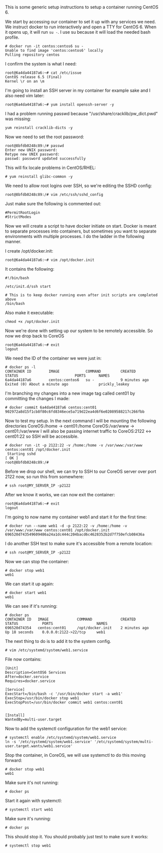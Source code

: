 This is some generic setup instructions to setup a container running CentOS 6.

We start by accessing our container to set it up with any services we need. We instruct docker to run interactively and open a TTY for CentOS 6. When it opens up, it will run `su -`. I use su because it will load the needed bash profile.
```
# docker run -it centos:centos6 su -
Unable to find image 'centos:centos6' locally
Pulling repository centos
```

I confirm the system is what I need:
```
root@6a4da44187a6:~# cat /etc/issue
CentOS release 6.5 (Final)
Kernel \r on an \m
```

I'm going to install an SSH server in my container for example sake and I also need vim later:
```
root@6a4da44187a6:~# yum install openssh-server -y
```

I had a problem running passwd because "/usr/share/cracklib/pw_dict.pwd" was missing:
```
yum reinstall cracklib-dicts -y
```

Now we need to set the root password:
```
root@8bfdb0248c89:/# passwd
Enter new UNIX password: 
Retype new UNIX password: 
passwd: password updated successfully
```

This will fix locale problems in CentOS/RHEL:
```
# yum reinstall glibc-common -y
```

We need to allow root logins over SSH, so we're editing the SSHD config:
```
root@8bfdb0248c89:/# vim /etc/ssh/sshd_config 
```

Just make sure the following is commented out:
```
#PermitRootLogin
#StrictModes
```

Now we will create a script to have docker initiate on start. Docker is meant to separate processes into containers, but sometimes you want to separate environments with multiple processes. I do the ladder in the following manner.

I create /opt/docker.init:
```
root@6a4da44187a6:~# vim /opt/docker.init
```

It contains the following:
```
#!/bin/bash

/etc/init.d/ssh start

# This is to keep docker running even after init scripts are completed above
/bin/bash
```


Also make it executable:
```
chmod +x /opt/docker.init
```

Now we're done with setting up our system to be remotely accessible. So now we drop back to CoreOS
```
root@6a4da44187a6:~# exit
logout
```

We need the ID of the container we were just in:
```
# docker ps -l 
CONTAINER ID        IMAGE            COMMAND         CREATED             STATUS                          PORTS      NAMES
6a4da44187a6        centos:centos6   su -            9 minutes ago       Exited (0) About a minute ago              prickly_leakey
```

I'm branching my changes into a new image tag called cent01 by committing the changes I made:
```
# docker commit 6a4da44187a6 centos:cent01
902972a8d15f1cb8f80c6fd8346ece5a719d22ea4d6f6e02089588217c266fbb
```

Now to test my setup. In the next command I will be mounting the following directories
CoreOS:/home -> cent01:/home
CoreOS:/var/www -> cent01:/var/www
I will also be passing internet traffic to CoreOS:2122 <-> cent01:22 so SSH will be accessible.
```
# docker run -it -p 2122:22 -v /home:/home -v /var/www:/var/www centos:cent01 /opt/docker.init
 Starting sshd                                                                    [ OK ] 
root@8bfdb0248c89:/#
```

Before we drop our shell, we can try to SSH to our CoreOS server over port 2122 now, so run this from somewhere:
```
# ssh root@MY_SERVER_IP -p2122
```

After we know it works, we can now exit the container:
```
root@6a4da44187a6:~# exit
logout
```

I'm going to now name my container web1 and start it for the first time:
```
# docker run --name web1 -d -p 2122:22 -v /home:/home -v /var/www:/var/www centos:cent01 /opt/docker.init
696520d743549609486a24a1dc444c204bacd6c4628352b2d7f750efcb08436a
```

I do another SSH test to make sure it's accessible from a remote location:
```
# ssh root@MY_SERVER_IP -p2122
```

Now we can stop the container:
```
# docker stop web1
web1
```

We can start it up again:
```
# docker start web1
web1
```

We can see if it's running:
```
# docker ps
CONTAINER ID   IMAGE             COMMAND             CREATED             STATUS           PORTS                    NAMES
696520d74354   centos:cent01     /opt/docker.init    2 minutes ago       Up 18 seconds    0.0.0.0:2122->22/tcp     web1
```

The next thing to do is to add it to the system config. 
```
# vim /etc/systemd/system/web1.service
```

File now contains:
```
[Unit]
Description=CentOS6 Services
After=docker.service
Requires=docker.service

[Service]
ExecStart=/bin/bash -c '/usr/bin/docker start -a web1'
ExecStop=/usr/bin/docker stop web1
ExecStopPost=/usr/bin/docker commit web1 centos:cent01


[Install]
WantedBy=multi-user.target
```


Now to add the systemctl configuration for the web1 service:
```
# systemctl enable /etc/systemd/system/web1.service
ln -s '/etc/systemd/system/web1.service' '/etc/systemd/system/multi-user.target.wants/web1.service'
```

Stop the container, in CoreOS, we will use systemctl to do this moving forward:
```
# docker stop web1
web1
```

Make sure it's not running:
```
# docker ps
```

Start it again with systemctl:
```
# systemctl start web1
```

Make sure it's running:
```
# docker ps
```

This should stop it. You should probably just test to make sure it works:
```
# systemctl stop web1
```
